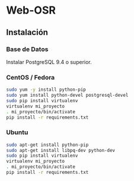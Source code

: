 # Web-OSR

## Instalación

### Base de Datos
Instalar PostgreSQL 9.4 o superior.

### CentOS / Fedora
```sh
sudo yum -y install python-pip
sudo yum install python-devel postgresql-devel
sudo pip install virtualenv
virtualenv mi_proyecto
. mi_proyecto/bin/activate
pip install -r requirements.txt
```


### Ubuntu

```sh
sudo apt-get install python-pip
sudo apt-get install libpq-dev python-dev
sudo pip install virtualenv
virtualenv mi_proyecto
. mi_proyecto/bin/activate
pip install -r requirements.txt
```

